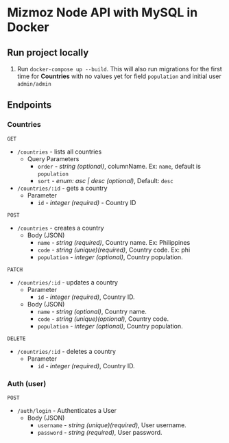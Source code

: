 # Mizmoz Node API with MySQL in Docker

## Run project locally

1. Run `docker-compose up --build`. This will also run migrations for the first time for **Countries** with no values yet for field `population` and initial user `admin/admin`

## Endpoints

### Countries

`GET`

- `/countries` - lists all countries
  - Query Parameters
    - `order` - *string (optional)*, columnName. Ex: `name`, default is `population`
    - `sort` - *enum: asc | desc (optional)*, Default: `desc`
- `/countries/:id` - gets a country
  - Parameter
    - `id` - *integer (required)* - Country ID

`POST`

- `/countries` - creates a country
  - Body (JSON)
    - `name` - *string (required)*, Country name. Ex: Philippines
    - `code` - *string (unique)(required)*, Country code. Ex: phi
    - `population` - *integer (optional)*, Country population.

`PATCH`

- `/countries/:id` - updates a country
  - Parameter
    - `id` - *integer (required)*, Country ID.
  - Body (JSON)
    - `name` - *string (optional)*, Country name.
    - `code` - *string (unique)(optional)*, Country code.
    - `population` - *integer (optional)*, Country population.

`DELETE`

- `/countries/:id` - deletes a country
  - Parameter
    - `id` - *integer (required)*, Country ID.

### Auth (user)

`POST`

- `/auth/login` - Authenticates a User
  - Body (JSON)
    - `username` - *string (unique)(required)*, User username.
    - `password` - *string (required)*, User password.
